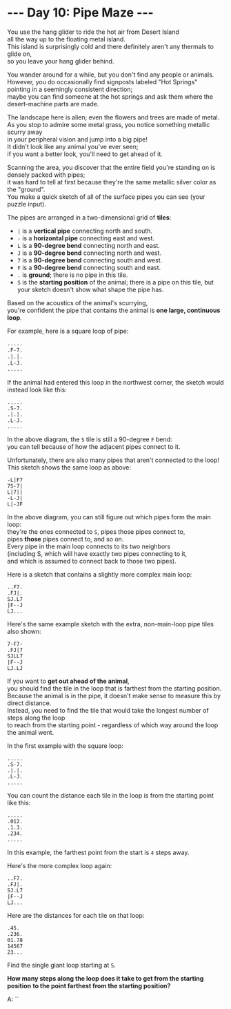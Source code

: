 # --- Day 10: Pipe Maze ---

You use the hang glider to ride the hot air from Desert Island  
all the way up to the floating metal island.  
This island is surprisingly cold and there definitely aren't any thermals to glide on,  
so you leave your hang glider behind.

You wander around for a while, but you don't find any people or animals.  
However, you do occasionally find signposts labeled "Hot Springs"  
pointing in a seemingly consistent direction;  
maybe you can find someone at the hot springs and ask them where the desert-machine parts are made.

The landscape here is alien; even the flowers and trees are made of metal.  
As you stop to admire some metal grass, you notice something metallic scurry away  
in your peripheral vision and jump into a big pipe!  
It didn't look like any animal you've ever seen;  
if you want a better look, you'll need to get ahead of it.

Scanning the area, you discover that the entire field you're standing on is densely packed with pipes;  
it was hard to tell at first because they're the same metallic silver color as the "ground".  
You make a quick sketch of all of the surface pipes you can see (your puzzle input).

The pipes are arranged in a two-dimensional grid of **tiles**:

- `|` is a **vertical pipe** connecting north and south.
- `-` is a **horizontal pipe** connecting east and west.
- `L` is a **90-degree bend** connecting north and east.
- `J` is a **90-degree bend** connecting north and west.
- `7` is a **90-degree bend** connecting south and west.
- `F` is a **90-degree bend** connecting south and east.
- `.` is **ground**; there is no pipe in this tile.
- `S` is the **starting position** of the animal; there is a pipe on this tile, but your sketch doesn't show what shape the pipe has.

Based on the acoustics of the animal's scurrying,  
you're confident the pipe that contains the animal is **one large, continuous loop**.

For example, here is a square loop of pipe:

```txt
.....
.F-7.
.|.|.
.L-J.
.....
```

If the animal had entered this loop in the northwest corner, the sketch would instead look like this:

```text
.....
.S-7.
.|.|.
.L-J.
.....
```

In the above diagram, the `S` tile is still a 90-degree `F` bend:  
you can tell because of how the adjacent pipes connect to it.

Unfortunately, there are also many pipes that aren't connected to the loop!
This sketch shows the same loop as above:

```text
-L|F7
7S-7|
L|7||
-L-J|
L|-JF
```

In the above diagram, you can still figure out which pipes form the main loop:  
they're the ones connected to `S`, pipes those pipes connect to,  
pipes **those** pipes connect to, and so on.  
Every pipe in the main loop connects to its two neighbors  
(including S, which will have exactly two pipes connecting to it,  
and which is assumed to connect back to those two pipes).

Here is a sketch that contains a slightly more complex main loop:

```text
..F7.
.FJ|.
SJ.L7
|F--J
LJ...
```

Here's the same example sketch with the extra, non-main-loop pipe tiles also shown:

```text
7-F7-
.FJ|7
SJLL7
|F--J
LJ.LJ
```

If you want to **get out ahead of the animal**,  
you should find the tile in the loop that is farthest from the starting position.  
Because the animal is in the pipe, it doesn't make sense to measure this by direct distance.  
Instead, you need to find the tile that would take the longest number of steps along the loop  
to reach from the starting point - regardless of which way around the loop the animal went.

In the first example with the square loop:

```text
.....
.S-7.
.|.|.
.L-J.
.....
```

You can count the distance each tile in the loop is from the starting point like this:

```text
.....
.012.
.1.3.
.234.
.....
```

In this example, the farthest point from the start is `4` steps away.

Here's the more complex loop again:

```text
..F7.
.FJ|.
SJ.L7
|F--J
LJ...
```

Here are the distances for each tile on that loop:

```text
.45.
.236.
01.78
14567
23...
```

Find the single giant loop starting at `S`.

**How many steps along the loop does it take to get from the starting position**
**to the point farthest from the starting position?**

A: ``

#
